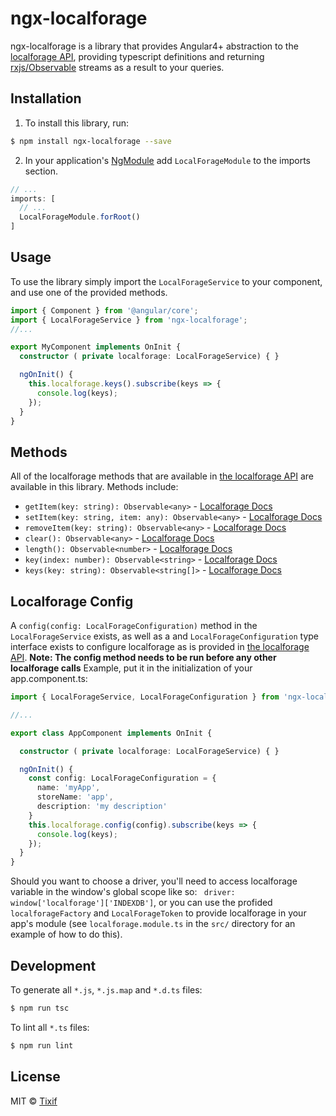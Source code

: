 # ngx-localforage
ngx-localforage is a library that provides Angular4+ abstraction to the [localforage API](https://github.com/localForage/localForage), providing typescript definitions and returning [rxjs/Observable](http://reactivex.io/rxjs/class/es6/Observable.js~Observable.html) streams as a result to your queries.

## Installation

1. To install this library, run:
```bash
$ npm install ngx-localforage --save
```

2. In your application's [NgModule](https://angular.io/guide/ngmodule) add ```LocalForageModule``` to the imports section.
```app.module.ts
// ...
imports: [
  // ...
  LocalForageModule.forRoot()
]
```


## Usage
To use the library simply import the ```LocalForageService``` to your component, and use one of the provided methods.

```my.component.ts
import { Component } from '@angular/core';
import { LocalForageService } from 'ngx-localforage';
//...

export MyComponent implements OnInit {
  constructor ( private localforage: LocalForageService) { }

  ngOnInit() {
    this.localforage.keys().subscribe(keys => {
      console.log(keys);
    });
  }
}
```

## Methods
All of the localforage methods that are available in [the localforage API](https://localforage.github.io/localForage/#data-api) are available in this library. Methods include:
- ```getItem(key: string): Observable<any>```  -  [Localforage Docs](https://localforage.github.io/localForage/#data-api-getitem)
- ```setItem(key: string, item: any): Observable<any>``` -  [Localforage Docs](https://localforage.github.io/localForage/#data-api-setitem)
- ```removeItem(key: string): Observable<any>``` -  [Localforage Docs](https://localforage.github.io/localForage/#data-api-removeitem)
- ```clear(): Observable<any>``` -  [Localforage Docs](https://localforage.github.io/localForage/#data-api-clear)
- ```length(): Observable<number>``` -  [Localforage Docs](https://localforage.github.io/localForage/#data-api-clear)
- ```key(index: number): Observable<string>``` -  [Localforage Docs](https://localforage.github.io/localForage/#data-api-key)
- ```keys(key: string): Observable<string[]>``` -  [Localforage Docs](https://localforage.github.io/localForage/#data-api-keys)

## Localforage Config
A ```config(config: LocalForageConfiguration)``` method in the ```LocalForageService``` exists, as well as a  and ```LocalForageConfiguration``` type interface exists to configure localforage as is provided in [the localforage API](https://localforage.github.io/localForage/#data-api).
**Note: The config method needs to be run before any other localforage calls**
Example, put it in the initialization of your app.component.ts:
```app.component.ts
import { LocalForageService, LocalForageConfiguration } from 'ngx-localforage';

//...

export class AppComponent implements OnInit {

  constructor ( private localforage: LocalForageService) { }

  ngOnInit() {
    const config: LocalForageConfiguration = {
      name: 'myApp',
      storeName: 'app',
      description: 'my description'
    }
    this.localforage.config(config).subscribe(keys => {
      console.log(keys);
    });
  }
}
```

Should you want to choose a driver, you'll need to access localforage variable in the window's global scope like so: ``` driver: window['localforage']['INDEXDB']```, or you can use the profided ```localforageFactory``` and ```LocalForageToken``` to provide localforage in your app's module (see ```localforage.module.ts``` in the ```src/``` directory for an example of how to do this).

## Development

To generate all `*.js`, `*.js.map` and `*.d.ts` files:

```bash
$ npm run tsc
```

To lint all `*.ts` files:

```bash
$ npm run lint
```

## License

MIT © [Tixif](http://tixif.com)
